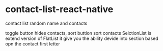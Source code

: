 # contact-list-react-native
contact list random name and contacts

toggle button hides contacts, sort buttion sort contacts
SelctionList is extend version of FlatList it give you the ability devide into section based opn the contact first letter
